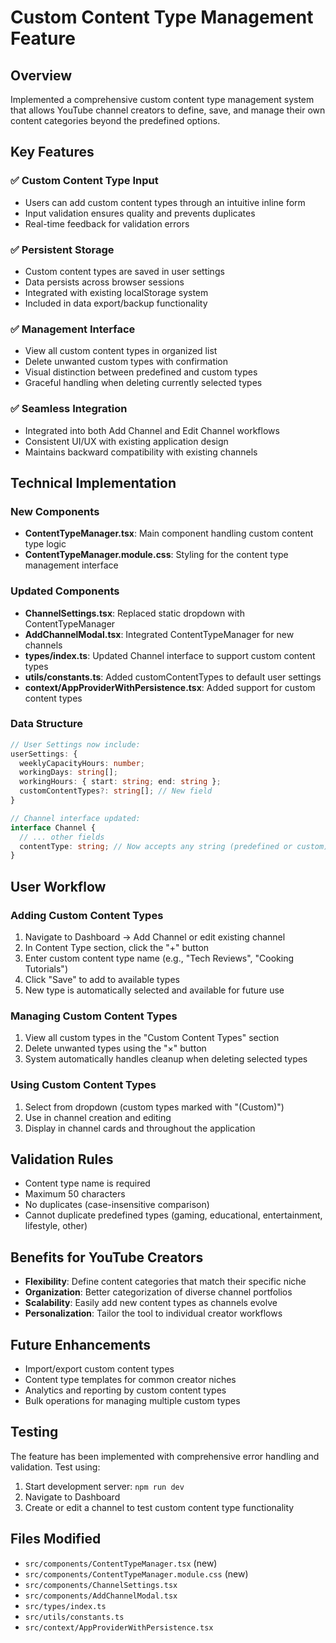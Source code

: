 # Custom Content Type Management Feature

## Overview
Implemented a comprehensive custom content type management system that allows YouTube channel creators to define, save, and manage their own content categories beyond the predefined options.

## Key Features

### ✅ Custom Content Type Input
- Users can add custom content types through an intuitive inline form
- Input validation ensures quality and prevents duplicates
- Real-time feedback for validation errors

### ✅ Persistent Storage
- Custom content types are saved in user settings
- Data persists across browser sessions
- Integrated with existing localStorage system
- Included in data export/backup functionality

### ✅ Management Interface
- View all custom content types in organized list
- Delete unwanted custom types with confirmation
- Visual distinction between predefined and custom types
- Graceful handling when deleting currently selected types

### ✅ Seamless Integration
- Integrated into both Add Channel and Edit Channel workflows
- Consistent UI/UX with existing application design
- Maintains backward compatibility with existing channels

## Technical Implementation

### New Components
- **ContentTypeManager.tsx**: Main component handling custom content type logic
- **ContentTypeManager.module.css**: Styling for the content type management interface

### Updated Components
- **ChannelSettings.tsx**: Replaced static dropdown with ContentTypeManager
- **AddChannelModal.tsx**: Integrated ContentTypeManager for new channels
- **types/index.ts**: Updated Channel interface to support custom content types
- **utils/constants.ts**: Added customContentTypes to default user settings
- **context/AppProviderWithPersistence.tsx**: Added support for custom content types

### Data Structure
```typescript
// User Settings now include:
userSettings: {
  weeklyCapacityHours: number;
  workingDays: string[];
  workingHours: { start: string; end: string };
  customContentTypes?: string[]; // New field
}

// Channel interface updated:
interface Channel {
  // ... other fields
  contentType: string; // Now accepts any string (predefined or custom)
}
```

## User Workflow

### Adding Custom Content Types
1. Navigate to Dashboard → Add Channel or edit existing channel
2. In Content Type section, click the "+" button
3. Enter custom content type name (e.g., "Tech Reviews", "Cooking Tutorials")
4. Click "Save" to add to available types
5. New type is automatically selected and available for future use

### Managing Custom Content Types
1. View all custom types in the "Custom Content Types" section
2. Delete unwanted types using the "×" button
3. System automatically handles cleanup when deleting selected types

### Using Custom Content Types
1. Select from dropdown (custom types marked with "(Custom)")
2. Use in channel creation and editing
3. Display in channel cards and throughout the application

## Validation Rules
- Content type name is required
- Maximum 50 characters
- No duplicates (case-insensitive comparison)
- Cannot duplicate predefined types (gaming, educational, entertainment, lifestyle, other)

## Benefits for YouTube Creators
- **Flexibility**: Define content categories that match their specific niche
- **Organization**: Better categorization of diverse channel portfolios
- **Scalability**: Easily add new content types as channels evolve
- **Personalization**: Tailor the tool to individual creator workflows

## Future Enhancements
- Import/export custom content types
- Content type templates for common creator niches
- Analytics and reporting by custom content types
- Bulk operations for managing multiple custom types

## Testing
The feature has been implemented with comprehensive error handling and validation. Test using:
1. Start development server: `npm run dev`
2. Navigate to Dashboard
3. Create or edit a channel to test custom content type functionality

## Files Modified
- `src/components/ContentTypeManager.tsx` (new)
- `src/components/ContentTypeManager.module.css` (new)
- `src/components/ChannelSettings.tsx`
- `src/components/AddChannelModal.tsx`
- `src/types/index.ts`
- `src/utils/constants.ts`
- `src/context/AppProviderWithPersistence.tsx`
